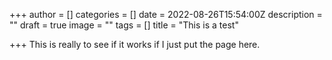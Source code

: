 +++
author = []
categories = []
date = 2022-08-26T15:54:00Z
description = ""
draft = true
image = ""
tags = []
title = "This is a test"

+++
This is really to see if it works if I just put the page here.